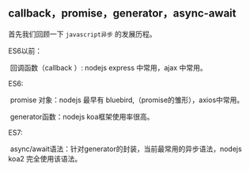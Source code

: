 ## callback，promise，generator，async-await

首先我们回顾一下 `javascript异步` 的发展历程。

ES6以前：

​			回调函数（callback ）: nodejs express 中常用，ajax 中常用。

ES6:

​			promise 对象：nodejs 最早有 bluebird,（promise的雏形），axios中常用。

​			generator函数：nodejs koa框架使用率很高。

ES7:

​			async/await语法：针对generator的封装，当前最常用的异步语法，nodejs koa2 完全使用该语法。

